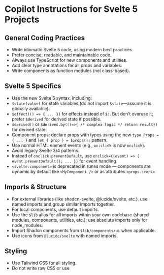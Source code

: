 # Copilot Instructions for Svelte 5 Projects

## General Coding Practices

- Write idiomatic Svelte 5 code, using modern best practices.
- Prefer concise, readable, and maintainable code.
- Always use TypeScript for new components and utilities.
- Add clear type annotations for all props and variables.
- Write components as function modules (not class-based).

## Svelte 5 Specifics

- Use the new Svelte 5 syntax, including:
- `$state(value)` for state variables (do not import `$state`—assume it is globally available).
- `$effect(() => { ... })` for effects instead of `$:`. But don't overuse it; prefer `$derived` for derived state if possible.
- `$derived()` or `$derived.by(()=>{ /* complex logic */ return result})` for derived state.
- Component props: declare props with types using the new `type Props = { ... }` and `let { prop } = $props();` pattern.
- Use normal HTML element events (e.g., `on:click` is now `onclick`).
- Avoid legacy Svelte 3/4 patterns.
- Instead of `onclick|preventDefault`, use `onclick={(event) => { event.preventDefault(); ... }}` for event handling.
- `<svelte:component>` is deprecated in runes mode — components are dynamic by default like `<MyComponent />` or as attributes `<props.icon/>`

## Imports & Structure

- For external libraries (like shadcn-svelte, @lucide/svelte, etc.), use named imports and group similar imports together.
- For local components, use default imports.
- Use the `$lib` alias for all imports within your own codebase (shared modules, components, utilities, etc.); use absolute imports only for node_modules.
- Import Shadcn components from `$lib/components/ui` when applicable.
- Use icons from `@lucide/svelte` with named imports.

## Styling

- Use Tailwind CSS for all styling.
- Do not write raw CSS or use <style> unless absolutely necessary.
- Prefer utility classes and design tokens (if project-specific).

## Project Structure

- Place reusable components in `$lib/components`.
- Store page routes in `/routes`.
- Use `$lib` for shared logic, stores, and utilities.
- Follow SvelteKit’s standard file organization.

## Accessibility & UI

- Ensure interactive components are accessible (keyboard nav, ARIA where relevant).
- Use semantic HTML.
- Ensure color contrast and focus states in UI components.

## Comments

- Use comments to explain complex logic or important decisions.
- Avoid commenting on obvious code; let the code speak for itself.
- DON'T COMMENT WHAT YOU HAVE CHANGED

---

# Example: Svelte 5 Component Template

```svelte
<script lang="ts">
	type Props = {
		label: string;
		onClick?: () => void;
	};
	let { label, onClick } = $props();
	let count = $state(0);
	let doubled = $derived(count * 2);
	let complexValue = $derived.by(() => {
		// Some complex logic that returns a value
		return count * 3; // Example logic
	});

	$effect(() => {
		// Your effect here
	});
</script>

<button onclick={onClick} class="bg-primary rounded-xl px-4 py-2 text-white">
	{label} ({count}) (doubled: {doubled}) (complex: {complexValue})
</button>
```

